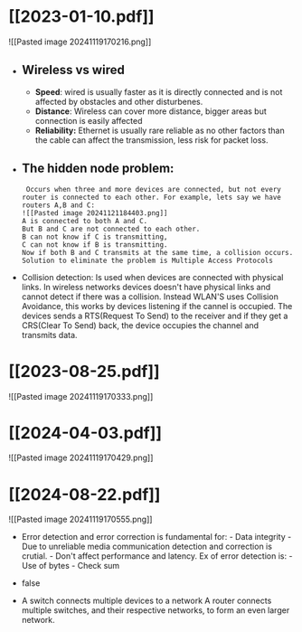 # [[2023-01-10.pdf]]
![[Pasted image 20241119170216.png]]
- ## Wireless vs wired 
	- **Speed**: wired is usually faster as it is directly connected and is not affected by obstacles and other disturbenes.
	- **Distance**: Wireless can cover more distance, bigger areas but connection is easily affected
	- **Reliability:** Ethernet is usually rare reliable as no other factors than the cable can affect the transmission, less risk for packet loss.
	
- ## The hidden node problem:
	   Occurs when three and more devices are connected, but not every router is connected to each other. For example, lets say we have routers A,B and C:
	  ![[Pasted image 20241121184403.png]]
	  A is connected to both A and C. 
	  But B and C are not connected to each other.
	  B can not know if C is transmitting,
	  C can not know if B is transmitting.
	  Now if both B and C transmits at the same time, a collision occurs.
	  Solution to eliminate the problem is Multiple Access Protocols
- Collision detection:
	  Is used when devices are connected with physical links. In wireless networks devices doesn't have physical links and cannot detect if there was a collision.
	  Instead WLAN'S uses Collision Avoidance, this works by devices listening if the cannel is occupied. 
	  The devices sends a RTS(Request To Send) to the receiver and if they get a CRS(Clear To Send) back, the device occupies the channel and transmits data.
# [[2023-08-25.pdf]]
![[Pasted image 20241119170333.png]]


# [[2024-04-03.pdf]]
![[Pasted image 20241119170429.png]]

# [[2024-08-22.pdf]]
![[Pasted image 20241119170555.png]]
- Error detection and error correction is fundamental for:
		  - Data integrity
		  - Due to unreliable media communication detection and correction is crutial.
		  - Don't affect performance and latency.
	 Ex of error detection is:
		 - Use of bytes
		 - Check sum
		 
- false
- A switch connects multiple devices to a network
  A router connects multiple switches, and their respective networks, to form an even larger network.